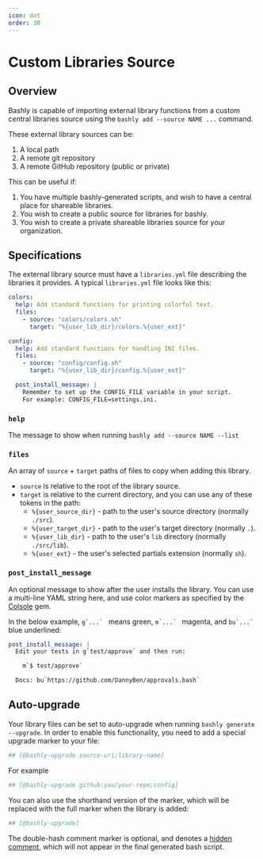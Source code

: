 ```yaml
---
icon: dot
order: 30
---
```


# Custom Libraries Source

## Overview

Bashly is capable of importing external library functions from a custom central
libraries source using the `bashly add --source NAME ...` command.

These external library sources can be:

1. A local path
2. A remote git repository
3. A remote GitHub repository (public or private)

This can be useful if:

1. You have multiple bashly-generated scripts, and wish to have a central place
   for shareable libraries.
2. You wish to create a public source for libraries for bashly.
3. You wish to create a private shareable libraries source for your organization.

## Specifications

The external library source must have a `libraries.yml` file describing the 
libraries it provides. A typical `libraries.yml` file looks like this:

```yaml
colors:
  help: Add standard functions for printing colorful text.
  files:
    - source: "colors/colors.sh"
      target: "%{user_lib_dir}/colors.%{user_ext}"

config:
  help: Add standard functions for handling INI files.
  files:
    - source: "config/config.sh"
      target: "%{user_lib_dir}/config.%{user_ext}"

  post_install_message: |
    Remember to set up the CONFIG_FILE variable in your script.
    For example: CONFIG_FILE=settings.ini.
```

### `help`

The message to show when running `bashly add --source NAME --list`

### `files`

An array of `source` + `target` paths of files to copy when adding this library.

- `source` is relative to the root of the library source.
- `target` is relative to the current directory, and you can use any of these
  tokens in the path:
  - `%{user_source_dir}` - path to the user's source directory (normally `./src`).
  - `%{user_target_dir}` - path to the user's target directory (normally `.`).
  - `%{user_lib_dir}` - path to the user's `lib` directory (normally `./src/lib`).
  - `%{user_ext}` - the user's selected partials extension (normally `sh`).

### `post_install_message`

An optional message to show after the user installs the library. You can use a 
multi-line YAML string here, and use color markers as specified by the
[Colsole](https://github.com/dannyben/colsole#colors) gem. 

In the below example, ``g`...` `` means green, ``m`...` `` magenta, and 
``bu`...` `` blue underlined:

```yaml
post_install_message: |
  Edit your tests in g`test/approve` and then run:

    m`$ test/approve`

  Docs: bu`https://github.com/DannyBen/approvals.bash`
```

## Auto-upgrade

Your library files can be set to auto-upgrade when running
`bashly generate --upgrade`. In order to enable this functionality, you need to 
add a special upgrade marker to your file:

```bash
## [@bashly-upgrade source-uri;library-name]
```

For example

```bash
## [@bashly-upgrade github:you/your-repo;config]
```

You can also use the shorthand version of the marker, which will be replaced
with the full marker when the library is added:

```bash
## [@bashly-upgrade]
```

The double-hash comment marker is optional, and denotes a
[hidden comment](/usage/writing-your-scripts/#hidden-comments), which will not
appear in the final generated bash script.

